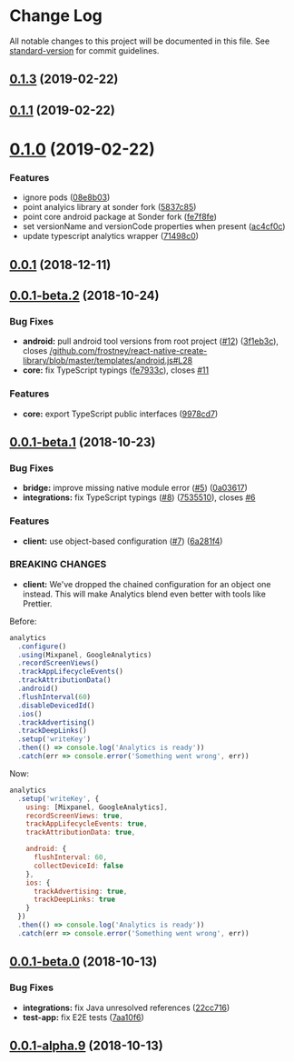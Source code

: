 # Change Log

All notable changes to this project will be documented in this file. See [standard-version](https://github.com/conventional-changelog/standard-version) for commit guidelines.

<a name="0.1.3"></a>

## [0.1.3](https://github.com/flatbook/analytics-react-native/compare/v0.1.2...v0.1.3) (2019-02-22)

<a name="0.1.1"></a>

## [0.1.1](https://github.com/flatbook/analytics-react-native/compare/v0.1.0...v0.1.1) (2019-02-22)

<a name="0.1.0"></a>

# [0.1.0](https://github.com/flatbook/analytics-react-native/compare/v0.0.1...v0.1.0) (2019-02-22)

### Features

- ignore pods ([08e8b03](https://github.com/flatbook/analytics-react-native/commit/08e8b03))
- point analyics library at sonder fork ([5837c85](https://github.com/flatbook/analytics-react-native/commit/5837c85))
- point core android package at Sonder fork ([fe7f8fe](https://github.com/flatbook/analytics-react-native/commit/fe7f8fe))
- set versionName and versionCode properties when present ([ac4cf0c](https://github.com/flatbook/analytics-react-native/commit/ac4cf0c))
- update typescript analytics wrapper ([71498c0](https://github.com/flatbook/analytics-react-native/commit/71498c0))

<a name="0.0.1"></a>

## [0.0.1](https://github.com/flatbook/analytics-react-native/compare/v0.0.1-beta.2...v0.0.1) (2018-12-11)

<a name="0.0.1-beta.2"></a>

## [0.0.1-beta.2](https://github.com/segmentio/analytics-react-native/compare/v0.0.1-beta.1...v0.0.1-beta.2) (2018-10-24)

### Bug Fixes

- **android:** pull android tool versions from root project ([#12](https://github.com/segmentio/analytics-react-native/issues/12)) ([3f1eb3c](https://github.com/segmentio/analytics-react-native/commit/3f1eb3c)), closes [/github.com/frostney/react-native-create-library/blob/master/templates/android.js#L28](https://github.com//github.com/frostney/react-native-create-library/blob/master/templates/android.js/issues/L28)
- **core:** fix TypeScript typings ([fe7933c](https://github.com/segmentio/analytics-react-native/commit/fe7933c)), closes [#11](https://github.com/segmentio/analytics-react-native/issues/11)

### Features

- **core:** export TypeScript public interfaces ([9978cd7](https://github.com/segmentio/analytics-react-native/commit/9978cd7))

<a name="0.0.1-beta.1"></a>

## [0.0.1-beta.1](https://github.com/segmentio/analytics-react-native/compare/v0.0.1-beta.0...v0.0.1-beta.1) (2018-10-23)

### Bug Fixes

- **bridge:** improve missing native module error ([#5](https://github.com/segmentio/analytics-react-native/issues/5)) ([0a03617](https://github.com/segmentio/analytics-react-native/commit/0a03617))
- **integrations:** fix TypeScript typings ([#8](https://github.com/segmentio/analytics-react-native/issues/8)) ([7535510](https://github.com/segmentio/analytics-react-native/commit/7535510)), closes [#6](https://github.com/segmentio/analytics-react-native/issues/6)

### Features

- **client:** use object-based configuration ([#7](https://github.com/segmentio/analytics-react-native/issues/7)) ([6a281f4](https://github.com/segmentio/analytics-react-native/commit/6a281f4))

### BREAKING CHANGES

- **client:** We've dropped the chained configuration for an object one instead. This will make Analytics blend even better with tools like Prettier.

Before:

```js
analytics
  .configure()
  .using(Mixpanel, GoogleAnalytics)
  .recordScreenViews()
  .trackAppLifecycleEvents()
  .trackAttributionData()
  .android()
  .flushInterval(60)
  .disableDevicedId()
  .ios()
  .trackAdvertising()
  .trackDeepLinks()
  .setup('writeKey')
  .then(() => console.log('Analytics is ready'))
  .catch(err => console.error('Something went wrong', err))
```

Now:

```js
analytics
  .setup('writeKey', {
    using: [Mixpanel, GoogleAnalytics],
    recordScreenViews: true,
    trackAppLifecycleEvents: true,
    trackAttributionData: true,

    android: {
      flushInterval: 60,
      collectDeviceId: false
    },
    ios: {
      trackAdvertising: true,
      trackDeepLinks: true
    }
  })
  .then(() => console.log('Analytics is ready'))
  .catch(err => console.error('Something went wrong', err))
```

<a name="0.0.1-beta.0"></a>

## [0.0.1-beta.0](https://github.com/segmentio/analytics-react-native/compare/v0.0.1-alpha.9...v0.0.1-beta.0) (2018-10-13)

### Bug Fixes

- **integrations:** fix Java unresolved references ([22cc716](https://github.com/segmentio/analytics-react-native/commit/22cc716))
- **test-app:** fix E2E tests ([7aa10f6](https://github.com/segmentio/analytics-react-native/commit/7aa10f6))

<a name="0.0.1-alpha.9"></a>

## [0.0.1-alpha.9](https://github.com/segmentio/analytics-react-native/compare/v0.0.1-alpha.8...v0.0.1-alpha.9) (2018-10-13)
